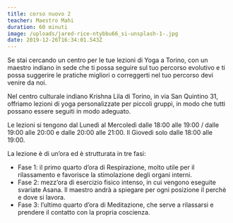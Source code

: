 ```yaml
---
title: corso nuovo 2
teacher: Maestro Mahi
duration: 60 minuti
image: /uploads/jared-rice-ntybbu66_si-unsplash-1-.jpg
date: 2019-12-26T16:34:01.543Z
---
```

Se stai cercando un centro per le tue lezioni di Yoga a Torino, con un maestro indiano in sede che ti possa seguire sul tuo percorso evolutivo e ti possa suggerire le pratiche migliori o correggerti nel tuo percorso devi venire da noi.

Nel centro culturale indiano Krishna Lila di Torino, in via San Quintino 31, offriamo lezioni di yoga personalizzate per piccoli gruppi, in modo che tutti possano essere seguiti in modo adeguato.

Le lezioni si tengono dal Lunedì al Mercoledì dalle 18:00 alle 19:00 / dalle 19:00 alle 20:00 e dalle 20:00 alle 21:00. Il Giovedì solo dalle 18:00 alle 19:00.

La lezione è di un’ora ed è strutturata in tre fasi:

* Fase 1: il primo quarto d’ora di Respirazione, molto utile per il rilassamento e favorisce la stimolazione degli organi interni.
* Fase 2: mezz’ora di esercizio fisico intenso, in cui vengono eseguite svariate Asana. Il maestro andrà a spiegare per ogni posizione il perchè e dove si lavora.
* Fase 3: l’ultimo quarto d’ora di Meditazione, che serve a rilassarsi e prendere il contatto con la propria coscienza.
